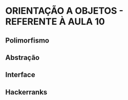 # ORIENTAÇÃO A OBJETOS - REFERENTE À AULA 10

## Polimorfismo

## Abstração

## Interface

## Hackerranks

